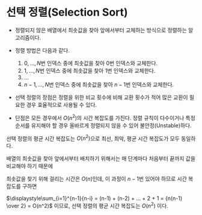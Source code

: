 # 선택 정렬(Selection Sort)

- 정렬되지 않은 배열에서 최솟값을 찾아 앞에서부터 교체하는 방식으로 정렬하는 알고리즘이다.
- 정렬 방법은 다음과 같다.
  1. $0, ... , N$번 인덱스 중에 최솟값을 찾아 0번 인덱스와 교체한다.
  2. $1, ... , N$번 인덱스 중에 최솟값을 찾아 1번 인덱스와 교체한다.
  3. $...$
  4. $n-1, ... , N$번 인덱스 중에 최솟값을 찾아 $n-1$번 인덱스와 교체한다.

- 선택 정렬의 장점은 정렬을 위한 비교 횟수에 비해 교환 횟수가 적어 많은 교환이 필요한 경우 효율적으로 사용될 수 있다.
- 단점은 모든 경우에서 $O(n^2)$의 시간 복잡도를 가진다. 정렬 규칙이 다수이거나 특정 순서를 유지해야 할 경우 올바르게 정렬되지 않을 수 있어 불안정(Unstable)하다.

선택 정렬의 평균 시간 복잡도는 $O(n^2)$으로 최선, 최악, 평균 시간 복잡도가 모두 동일하다.

배열의 최솟값을 찾아 앞에서부터 배치하기 위해서는 매 단계마다 처음부터 끝까지 값을 비교해야 하기 때문에

최솟값을 찾기 위해 걸리는 시간은 $O(n)$인데, 이 과정이 $n-1$번 있어야 하므로 시간 복잡도를 구하면 

$\displaystyle\sum_{i=1}^{n-1}{n-i} = (n-1) + (n-2) + ... + 2 + 1 = {n(n-1) \over 2} = O(n^2)$ 이므로, 선택 정렬의 평균 시간 복잡도는 $O(n^2)$ 이다.

